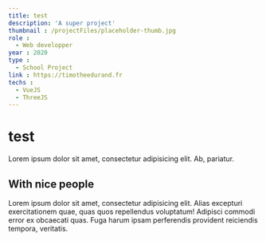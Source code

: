 ```yaml
---
title: test
description: 'A super project'
thumbnail : /projectFiles/placeholder-thumb.jpg
role :
  - Web developper
year : 2020
type :
  - School Project
link : https://timotheedurand.fr
techs :
  - VueJS
  - ThreeJS
---
```


# test
Lorem ipsum dolor sit amet, consectetur adipisicing elit. Ab, pariatur.

## With nice people
Lorem ipsum dolor sit amet, consectetur adipisicing elit. Alias excepturi exercitationem quae, quas quos repellendus
voluptatum! Adipisci commodi error ex obcaecati quas. Fuga harum ipsam perferendis provident reiciendis tempora, veritatis.

